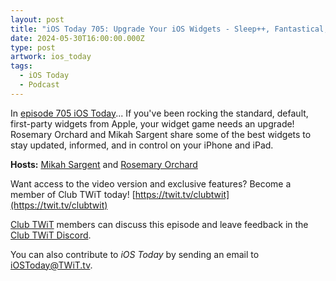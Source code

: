 ```yaml
---
layout: post
title: "iOS Today 705: Upgrade Your iOS Widgets - Sleep++, Fantastical, Cloud Battery, Peak, CARROT Weather"
date: 2024-05-30T16:00:00.000Z
type: post
artwork: ios_today
tags:
  - iOS Today
  - Podcast
---
```

In [episode 705 iOS Today](https://twit.tv/shows/ios-today/episodes/705)...
If you've been rocking the standard, default, first-party widgets from Apple, your widget game needs an upgrade! Rosemary Orchard and Mikah Sargent share some of the best widgets to stay updated, informed, and in control on your iPhone and iPad.

**Hosts:** [Mikah Sargent](https://twit.tv/people/mikah-sargent) and [Rosemary Orchard](https://twit.tv/people/rosemary-orchard)

Want access to the video version and exclusive features? Become a member of Club TWiT today! [https://twit.tv/clubtwit](https://twit.tv/clubtwit)

[Club TWiT](https://twit.tv/clubtwit) members can discuss this episode and leave feedback in the [Club TWiT Discord](https://twit.memberful.com/account/discord/authorize).

You can also contribute to _iOS Today_ by sending an email to [iOSToday@TWiT.tv](mailto:iOSToday@TWiT.tv).